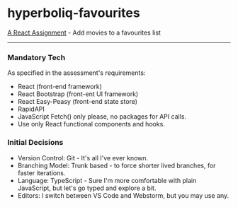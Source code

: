 # hyperboliq-favourites
[A React Assignment](https://www.notion.so/React-assignment-spec-f291779fd1884f14b974acaec8c43346) - Add movies to a favourites list

---

### Mandatory Tech
As specified in the assessment's requirements:
  - React (front-end framework)
  - React Bootstrap (front-ent UI framework)
  - React Easy-Peasy (front-end state store)
  - RapidAPI
  - JavaScript Fetch() only please, no packages for API calls.
  - Use only React functional components and hooks.


### Initial Decisions
  - Version Control: Git - It's all I've ever known.
  - Branching Model: Trunk based - to force shorter lived branches, for faster iterations.
  - Language: TypeScript - Sure I'm more comfortable with plain JavaScript, but let's go typed and explore a bit.
  - Editors: I switch between VS Code and Webstorm, but you may use any.
  